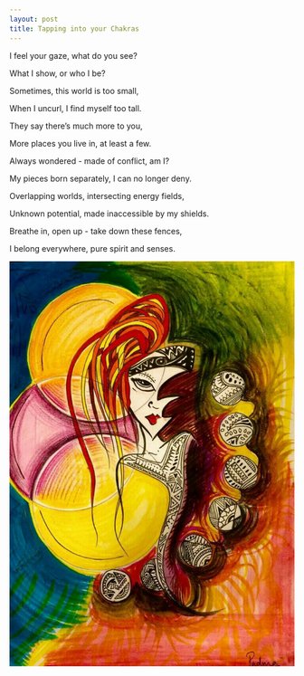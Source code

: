 ```yaml
---
layout: post
title: Tapping into your Chakras
---
```


I feel your gaze, what do you see?

What I show, or who I be?

Sometimes, this world is too small,

When I uncurl, I find myself too tall.

They say there’s much more to you,

More places you live in, at least a few.

Always wondered - made of conflict, am I?

My pieces born separately, I can no longer deny.

Overlapping worlds, intersecting energy fields,

Unknown potential, made inaccessible by my shields.

Breathe in, open up - take down these fences,

I belong everywhere, pure spirit and senses.

![Tapping into your Chakras](/images/chakra.jpg)
